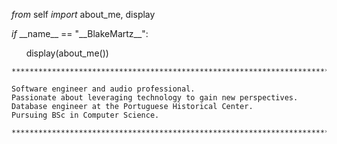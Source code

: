 _from_ self _import_ about\_me, display
<br>

_if_ \_\_name\_\_ == "\_\_BlakeMartz\_\_":

  &nbsp;&nbsp;&nbsp;&nbsp;&nbsp;&nbsp;display(about\_me())


    *****************************************************************************************************************************************************************************************************************************
 
    Software engineer and audio professional.
    Passionate about leveraging technology to gain new perspectives.
    Database engineer at the Portuguese Historical Center.
    Pursuing BSc in Computer Science.
     
    *****************************************************************************************************************************************************************************************************************************
